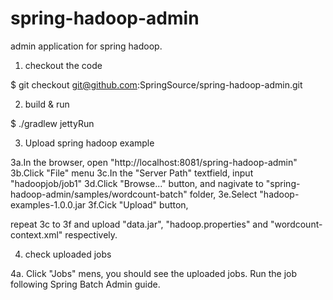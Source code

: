 spring-hadoop-admin
===================

admin application for spring hadoop.

1. checkout the code

$ git checkout git@github.com:SpringSource/spring-hadoop-admin.git

2. build & run

$ ./gradlew jettyRun

3. Upload spring hadoop example

3a.In the browser, open "http://localhost:8081/spring-hadoop-admin"
3b.Click "File" menu
3c.In the "Server Path" textfield, input "hadoopjob/job1"
3d.Click "Browse..." button, and nagivate to "spring-hadoop-admin/samples/wordcount-batch" folder,
3e.Select "hadoop-examples-1.0.0.jar
3f.Cick "Upload" button,

repeat 3c to 3f and upload "data.jar", "hadoop.properties" and "wordcount-context.xml" respectively.


4. check uploaded jobs

4a. Click "Jobs" mens, you should see the uploaded jobs. Run the job following Spring Batch Admin guide.

 
